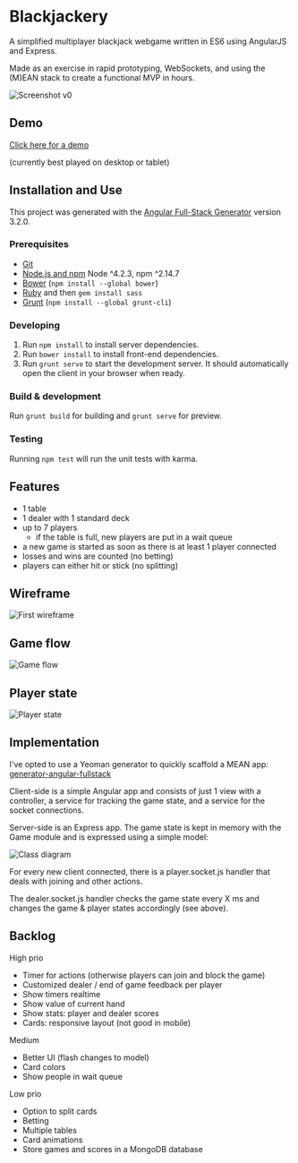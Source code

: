 # Blackjackery #

A simplified multiplayer blackjack webgame written in ES6 using AngularJS and Express. 

Made as an exercise in rapid prototyping, WebSockets, and using the (M)EAN stack to create a functional MVP in hours.

![Screenshot v0](https://cloud.githubusercontent.com/assets/4358650/12536225/9a5d50a0-c29f-11e5-8490-dbc05a439cc9.png)

## Demo

[Click here for a demo](https://blackjackery.herokuapp.com/)

(currently best played on desktop or tablet)

## Installation and Use

This project was generated with the [Angular Full-Stack Generator](https://github.com/DaftMonk/generator-angular-fullstack) version 3.2.0.

### Prerequisites

- [Git](https://git-scm.com/)
- [Node.js and npm](nodejs.org) Node ^4.2.3, npm ^2.14.7
- [Bower](bower.io) (`npm install --global bower`)
- [Ruby](https://www.ruby-lang.org) and then `gem install sass`
- [Grunt](http://gruntjs.com/) (`npm install --global grunt-cli`)

### Developing

 1. Run `npm install` to install server dependencies.
 2. Run `bower install` to install front-end dependencies.
 3. Run `grunt serve` to start the development server. It should automatically open the client in your browser when ready.

### Build & development

Run `grunt build` for building and `grunt serve` for preview.

### Testing

Running `npm test` will run the unit tests with karma.

## Features

 - 1 table
 - 1 dealer with 1 standard deck
 - up to 7 players
	 - if the table is full, new players are put in a wait queue
 - a new game is started as soon as there is at least 1 player connected
 - losses and wins are counted (no betting)
 - players can either hit or stick (no splitting)

## Wireframe

![First wireframe](https://cloud.githubusercontent.com/assets/4358650/12532369/b7806fa6-c212-11e5-8335-3010ef8ba5f3.png)

## Game flow

![Game flow](https://cloud.githubusercontent.com/assets/4358650/12532366/b7573bfe-c212-11e5-84f4-8f3310841ae7.png)

## Player state

![Player state](https://cloud.githubusercontent.com/assets/4358650/12532368/b77e2c82-c212-11e5-8e5e-64f3e9089a50.png)

## Implementation

I've opted to use a Yeoman generator to quickly scaffold a MEAN app: [generator-angular-fullstack](https://github.com/angular-fullstack/generator-angular-fullstack)

Client-side is a simple Angular app and consists of just 1 view with a controller, a service for tracking the game state, and a service for the socket connections.

Server-side is an Express app. The game state is kept in memory with the Game module and is expressed using a simple model:

![Class diagram](https://cloud.githubusercontent.com/assets/4358650/12532367/b76f70fc-c212-11e5-968c-be6f502e435a.png)

For every new client connected, there is a player.socket.js handler that deals with joining and other actions.

The dealer.socket.js handler checks the game state every X ms and changes the game & player states accordingly (see above).

## Backlog

High prio

 - Timer for actions (otherwise players can join and block the game)
 - Customized dealer / end of game feedback per player
 - Show timers realtime
 - Show value of current hand
 - Show stats: player and dealer scores
 - Cards: responsive layout (not good in mobile)

Medium

- Better UI (flash changes to model)
- Card colors
- Show people in wait queue

Low prio

- Option to split cards
- Betting
- Multiple tables
- Card animations
- Store games and scores in a MongoDB database